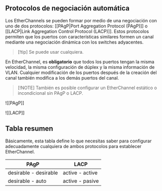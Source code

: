 ## Protocolos de negociación automática

Los EtherChannels se pueden formar por medio de una negociación con uno de dos protocolos: [[PAgP|Port Aggregation Protocol (PAgP)]] o [[LACP|Link Aggregation Control Protocol (LACP)]]. Estos protocolos permiten que los puertos con características similares formen un canal mediante una negociación dinámica con los switches adyacentes.

> [!tip] Se puede usar cualquiera.

En EtherChannel, es **obligatorio** que todos los puertos tengan la misma velocidad, la misma configuración de dúplex y la misma información de VLAN. Cualquier modificación de los puertos después de la creación del canal también modifica a los demás puertos del canal.

> [!NOTE] También es posible configurar un EtherChannel estático o incondicional sin PAgP o LACP.

![[PAgP]]

![[LACP]]



## Tabla resumen

Básicamente, esta tabla define lo que necesitas saber para configurar adecuadamente cualquiera de ambos protocolos para establecer EtherChannel.

| PAgP                  | LACP            |
| --------------------- | --------------- |
| desirable - desirable | active - active |
| desirable - auto      | active - pasive |